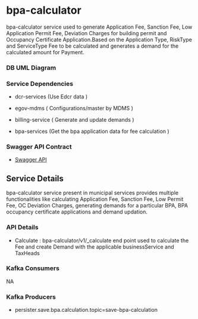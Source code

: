 
# bpa-calculator

bpa-calculator service used to generate Application Fee, Sanction Fee, Low Application Permit Fee, Deviation Charges for  building permit and Occupancy Certificate Application.Based on the Application Type, RiskType and ServiceType Fee to be calculated and generates a demand for the calculated amount for Payment. 

### DB UML Diagram



### Service Dependencies

- dcr-services (Use Edcr data )

- egov-mdms ( Configurations/master by MDMS )

- billing-service ( Generate and update demands )

- bpa-services (Get the bpa application data for fee calculation )

### Swagger API Contract

 - [Swagger API](https://editor.swagger.io/?url=https://raw.githubusercontent.com/egovernments/DIGIT-OSS/master/municipal-services/docs/bpa/bpa-calculator.yaml#!/)

## Service Details

bpa-calculator service present in municipal services provides multiple functionalities like calculating Application Fee, Sanction Fee, Low Permit Fee, OC Deviation Charges, generating demands for a particular BPA, BPA occupancy certificate applications and demand updation.

### API Details
- Calculate : bpa-calculator/v1/_calculate end point used to calculate the Fee and create Demand with the applicable businessService and TaxHeads

### Kafka Consumers
NA

### Kafka Producers
- persister.save.bpa.calculation.topic=save-bpa-calculation
